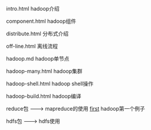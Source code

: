 intro.html hadoop介绍

component.html hadoop组件

distribute.html 分布式介绍

off-line.html 离线流程

hadoop.md hadoop单节点

hadoop-many.html hadoop集群

hadoop-shell.html hadoop shell操作

hadoop-build.html hadoop编译

reduce包 ---> mapreduce的使用
[first](https://github.com/pengfen/spark-learn/tree/master/src/main/java/hadoop/first) hadoop第一个例子

hdfs包 ---> hdfs使用
